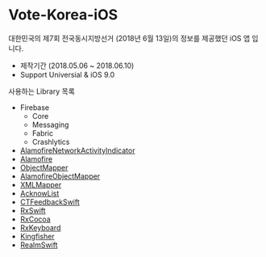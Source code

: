 # Vote-Korea-iOS

대한민국의 제7회 전국동시지방선거 (2018년 6월 13일)의 정보를 제공했던 iOS 앱 입니다.

- 제작기간 (2018.05.06 ~ 2018.06.10)
- Support Universial & iOS 9.0

사용하는 Library 목록

- Firebase 
	- Core
	- Messaging
	- Fabric
	- Crashlytics
- [AlamofireNetworkActivityIndicator](https://github.com/Alamofire/AlamofireNetworkActivityIndicator)
- [Alamofire](https://github.com/Alamofire/Alamofire)
- [ObjectMapper](https://github.com/Hearst-DD/ObjectMapper)
- [AlamofireObjectMapper](https://github.com/tristanhimmelman/AlamofireObjectMapper)
- [XMLMapper](https://github.com/gcharita/XMLMapper)
- [AcknowList](https://github.com/vtourraine/AcknowList)
- [CTFeedbackSwift](https://github.com/rizumita/CTFeedbackSwift)
- [RxSwift](https://github.com/ReactiveX/RxSwift)
- [RxCocoa](https://github.com/ReactiveX/RxSwift/tree/master/RxCocoa)
- [RxKeyboard](https://github.com/RxSwiftCommunity/RxKeyboard)
- [Kingfisher](https://github.com/onevcat/Kingfisher)
- [RealmSwift](https://realm.io/kr/docs/swift/latest/)

